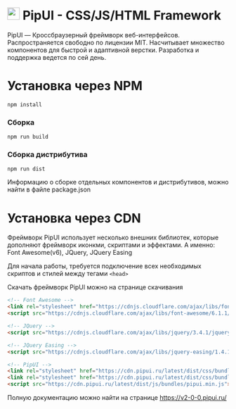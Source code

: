 # <img src="https://pipui.ru/Themes/Default/img/logo.svg" width="28" height="28"> PipUI - CSS/JS/HTML Framework

PipUI — Кроссбраузерный фреймворк веб-интерфейсов. Распространяется свободно по лицензии MIT. Насчитывает множество компонентов для быстрой и адаптивной верстки.
Разработка и поддержка ведется по сей день.

# Установка через NPM
```shell script
npm install
```

### Сборка
```shell script
npm run build
```

### Сборка дистрибутива
```shell script
npm run dist
```

Информацию о сборке отдельных компонентов и дистрибутивов, можно найти в файле package.json

# Установка через CDN
Фреймворк PipUI использует несколько внешних библиотек, которые дополняют фреймворк иконкми, скриптами и эффектами. А именно: Font Awesome(v6), JQuery, JQuery Easing

Для начала работы, требуется подключение всех необходимых скриптов и стилей между тегами `<head>`

Скачать фреймворк PipUI можно на странице скачивания

```HTML
<!-- Font Awesome -->
<link rel="stylesheet" href="https://cdnjs.cloudflare.com/ajax/libs/font-awesome/6.1.1/css/all.min.css" />
<script src="https://cdnjs.cloudflare.com/ajax/libs/font-awesome/6.1.1/js/all.min.js"></script>

<!-- JQuery -->
<script src="https://cdnjs.cloudflare.com/ajax/libs/jquery/3.4.1/jquery.min.js"></script>

<!-- JQuery Easing -->
<script src="https://cdnjs.cloudflare.com/ajax/libs/jquery-easing/1.4.1/jquery.easing.min.js"></script>

<!-- PipUI -->
<link rel="stylesheet" href="https://cdn.pipui.ru/latest/dist/css/bundles/pipui.min.css" />
<link rel="stylesheet" href="https://cdn.pipui.ru/latest/dist/css/bundles/pipui-responsive.min.css" />
<script src="https://cdn.pipui.ru/latest/dist/js/bundles/pipui.min.js"></script>
```

Полную документацию можно найти на странице https://v2-0-0.pipui.ru/
